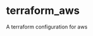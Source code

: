 # terraform_aws

<!--
#groups
Cloud

#languages
Terraform
Bash

#frames and libs

-->

A terraform configuration for aws
